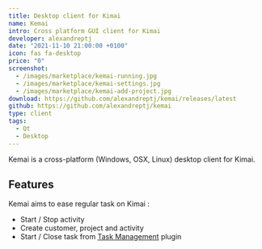 ```yaml
---
title: Desktop client for Kimai
name: Kemai
intro: Cross platform GUI client for Kimai
developer: alexandreptj
date: "2021-11-10 21:00:00 +0100"
icon: fas fa-desktop
price: "0"
screenshot: 
  - /images/marketplace/kemai-running.jpg
  - /images/marketplace/kemai-settings.jpg
  - /images/marketplace/kemai-add-project.jpg
download: https://github.com/alexandreptj/kemai/releases/latest
github: https://github.com/alexandreptj/kemai
type: client
tags:
  - Qt
  - Desktop
---
```

 
Kemai is a cross-platform (Windows, OSX, Linux) desktop client for Kimai.

## Features

Kemai aims to ease regular task on Kimai :

- Start / Stop activity
- Create customer, project and activity
- Start / Close task from [Task Management](https://www.kimai.org/store/task-management-bundle.html) plugin
